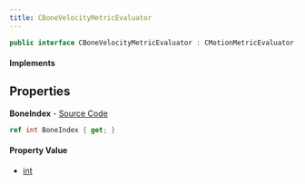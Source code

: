 ```yaml
---
title: CBoneVelocityMetricEvaluator
---
```


```csharp
public interface CBoneVelocityMetricEvaluator : CMotionMetricEvaluator, ISchemaClass<CMotionMetricEvaluator>, ISchemaClass<CBoneVelocityMetricEvaluator>, ISchemaField, ISchemaClass, INativeHandle
```

#### Implements

## Properties

**BoneIndex** - [Source Code](https://github.com/swiftly-solution/swiftlys2/blob/main/managed/src/SwiftlyS2.Generated/Schemas/Interfaces/CBoneVelocityMetricEvaluator.cs#L16)

```csharp
ref int BoneIndex { get; }
```

#### Property Value

- [int](https://learn.microsoft.com/dotnet/api/system.int32)

